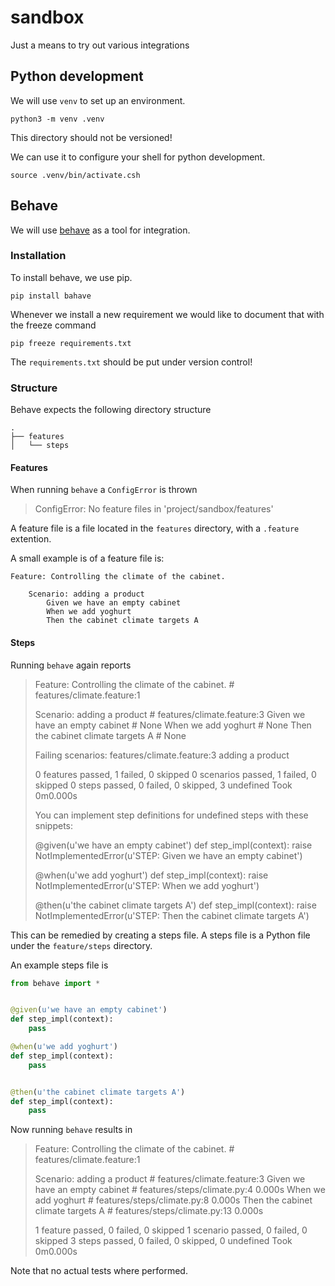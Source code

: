 # sandbox
Just a means to try out various integrations


## Python development
We will use `venv` to set up an environment.

```shell
python3 -m venv .venv
```

This directory should not be versioned!

We can use it to configure your shell for python development.

```shell
source .venv/bin/activate.csh
```

## Behave
We will use [behave][behave] as a tool for integration.

### Installation
To install behave, we use pip.

```shell
pip install bahave
```

Whenever we install a new requirement we would like to document that with the
freeze command

```shell
pip freeze requirements.txt
```

The `requirements.txt` should be put under version control!

### Structure
Behave expects the following directory structure

```plain
.
├── features
│   └── steps
```

#### Features
When running `behave` a `ConfigError` is thrown

> ConfigError: No feature files in 'project/sandbox/features'

A feature file is a file located in the `features` directory, with a `.feature`
extention.

A small example is of a feature file is:

```feature
Feature: Controlling the climate of the cabinet.

	Scenario: adding a product
		Given we have an empty cabinet
		When we add yoghurt
		Then the cabinet climate targets A
```

#### Steps
Running `behave` again reports

> Feature: Controlling the climate of the cabinet. # features/climate.feature:1
> 
>   Scenario: adding a product           # features/climate.feature:3
>     Given we have an empty cabinet     # None
>     When we add yoghurt                # None
>     Then the cabinet climate targets A # None
> 
> 
> Failing scenarios:
>   features/climate.feature:3  adding a product
> 
> 0 features passed, 1 failed, 0 skipped
> 0 scenarios passed, 1 failed, 0 skipped
> 0 steps passed, 0 failed, 0 skipped, 3 undefined
> Took 0m0.000s
> 
> You can implement step definitions for undefined steps with these snippets:
> 
> @given(u'we have an empty cabinet')
> def step_impl(context):
>     raise NotImplementedError(u'STEP: Given we have an empty cabinet')
> 
> 
> @when(u'we add yoghurt')
> def step_impl(context):
>     raise NotImplementedError(u'STEP: When we add yoghurt')
> 
> 
> @then(u'the cabinet climate targets A')
> def step_impl(context):
>     raise NotImplementedError(u'STEP: Then the cabinet climate targets A')

This can be remedied by creating a steps file. A steps file is a Python file
under the `feature/steps` directory.

An example steps file is

```python
from behave import *


@given(u'we have an empty cabinet')
def step_impl(context):
    pass

@when(u'we add yoghurt')
def step_impl(context):
    pass


@then(u'the cabinet climate targets A')
def step_impl(context):
    pass
```

Now running `behave` results in

> Feature: Controlling the climate of the cabinet. # features/climate.feature:1
> 
>   Scenario: adding a product           # features/climate.feature:3
>     Given we have an empty cabinet     # features/steps/climate.py:4 0.000s
>     When we add yoghurt                # features/steps/climate.py:8 0.000s
>     Then the cabinet climate targets A # features/steps/climate.py:13 0.000s
> 
> 1 feature passed, 0 failed, 0 skipped
> 1 scenario passed, 0 failed, 0 skipped
> 3 steps passed, 0 failed, 0 skipped, 0 undefined
> Took 0m0.000s

Note that no actual tests where performed.

[behave]: https://behave.readthedocs.io
